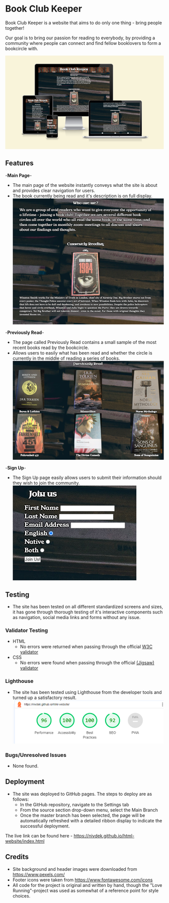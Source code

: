# Book Club Keeper

Book Club Keeper is a website that aims to do only one thing - bring people together!

Our goal is to bring our passion for reading to everybody, by providing a community where people can connect and find fellow booklovers to form a bookcircle with.

![Responsice Mockup](/assets/images/response-img-readme.png)

## Features

-__Main Page__-

- The main page of the website instantly conveys what the site is about and provides clear navigation for users.
- The book currently being read and it's description is on full display.
![Main Page](/assets/images/main-page-readme.png)

-__Previously Read__-

- The page called Previously Read contains a small sample of the most recent books read by the bookcircle.
- Allows users to easily what has been read and whether the circle is currently in the middle of reading a series of books.
![Previously Read Page](/assets/images/previously-read-readme.png)

-__Sign Up__-

- The Sign Up page easily allows users to submit their information should they wish to join the community.
![Sign Up Page](/assets/images/signup-form-readme.png)

## Testing

- The site has been tested on all different standardized screens and sizes, it has gone through thorough testing of it's interactive components such as navigation, social media links and forms without any issue.

### Validator Testing

- HTML
  - No errors were returned when passing through the official [W3C validator](https://validator.w3.org/nu/?doc=https%3A%2F%2Fcode-institute-org.github.io%2Flove-running-2.0%2Findex.html)
- CSS
  - No errors were found when passing through the official [(Jigsaw) validator](https://jigsaw.w3.org/css-validator/validator?uri=https%3A%2F%2Fvalidator.w3.org%2Fnu%2F%3Fdoc%3Dhttps%253A%252F%252Fcode-institute-org.github.io%252Flove-running-2.0%252Findex.html&profile=css3svg&usermedium=all&warning=1&vextwarning=&lang=en#css)

### Lighthouse

- The site has been tested using Lighthouse from the developer tools and turned up a satisfactory result.
  ![Lighthouse](/assets/images/lighthouse-score-readme.png)

### Bugs/Unresolved Issues

- None found.

## Deployment

- The site was deployed to GitHub pages. The steps to deploy are as follows:
  - In the GitHub repository, navigate to the Settings tab
  - From the source section drop-down menu, select the Main Branch
  - Once the master branch has been selected, the page will be automatically refreshed with a detailed ribbon display to indicate the successful deployment.

The live link can be found here - <https://nivdek.github.io/html-website/index.html>

## Credits

- Site background and header images were downloaded from <https://www.pexels.com/>
- Footer icons were taken from <https://www.fontawesome.com/icons>
- All code for the project is original and written by hand, though the "Love Running"-project was used as somewhat of a reference point for style choices.
